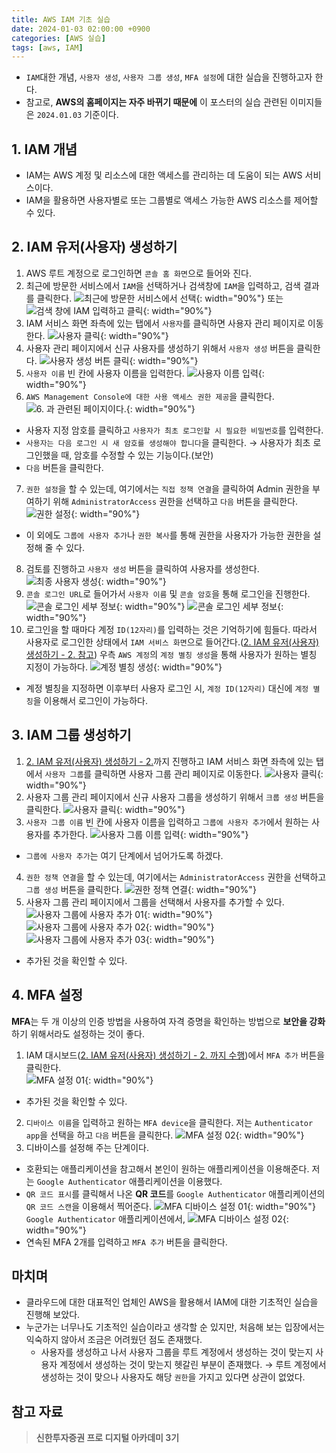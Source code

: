 ```yaml
---
title: AWS IAM 기초 실습
date: 2024-01-03 02:00:00 +0900
categories: [AWS 실습]
tags: [aws, IAM]
--- 
```

- `IAM`대한 개념, `사용자 생성`, `사용자 그룹 생성`, `MFA 설정`에 대한 실습을 진행하고자 한다.
- 참고로, **AWS의 홈페이지는 자주 바뀌기 때문에** 이 포스터의 실습 관련된 이미지들은 `2024.01.03` 기준이다.

## 1. IAM 개념
- IAM는 AWS 계정 및 리소스에 대한 액세스를 관리하는 데 도움이 되는 AWS 서비스이다.
- IAM을 활용하면 사용자별로 또는 그룹별로 액세스 가능한 AWS 리소스를 제어할 수 있다.

## 2. IAM 유저(사용자) 생성하기
1. AWS 루트 계정으로 로그인하면 `콘솔 홈 화면`으로 들어와 진다.
2. 최근에 방문한 서비스에서 `IAM`을 선택하거나 검색창에 `IAM`을 입력하고, 검색 결과를 클릭한다.
![최근에 방문한 서비스에서 선택](/assets/img/posts/2024-01-03/select_IAM_01.png){: width="90%"}
  또는
![검색 창에 IAM 입력하고 클릭](/assets/img/posts/2024-01-03/select_IAM_02.png){: width="90%"}
3. IAM 서비스 화면 좌측에 있는 탭에서 `사용자`를 클릭하면 사용자 관리 페이지로 이동한다.
![사용자 클릭](/assets/img/posts/2024-01-03/click_user.png){: width="90%"}
4. 사용자 관리 페이지에서 신규 사용자를 생성하기 위해서 `사용자 생성` 버튼을 클릭한다.
![사용자 생성 버튼 클릭](/assets/img/posts/2024-01-03/click_create_user_btn.png){: width="90%"}
5. `사용자 이름` 빈 칸에 사용자 이름을 입력한다.
![사용자 이름 입력](/assets/img/posts/2024-01-03/input_user_name.png){: width="90%"}
6. `AWS Management Console에 대한 사용 액세스 권한 제공`을 클릭한다.
![6. 과 관련된 페이지이다.](/assets/img/posts/2024-01-03/aws_management_console.png){: width="90%"}
  - 사용자 지정 암호를 클릭하고 `사용자가 최초 로그인할 시 필요한 비밀번호`를 입력한다.
  - `사용자는 다음 로그인 시 새 암호를 생성해야 합니다`을 클릭한다. → 사용자가 최초 로그인했을 때, 암호를 수정할 수 있는 기능이다.(보안)
  - `다음` 버튼을 클릭한다.
7. `권한 설정`을 할 수 있는데, 여기에서는 `직접 정책 연결`을 클릭하여 Admin 권한을 부여하기 위해 `AdministratorAccess` 권한을 선택하고 `다음` 버튼을 클릭한다.
![권한 설정](/assets/img/posts/2024-01-03/authorization_setting.png){: width="90%"}
  - 이 외에도 `그룹에 사용자 추가`나 `권한 복사`를 통해 권한을 사용자가 가능한 권한을 설정해 줄 수 있다.
8. 검토를 진행하고 `사용자 생성` 버튼을 클릭하여 사용자를 생성한다.
![최종 사용자 생성](/assets/img/posts/2024-01-03/click_create_user_btn_final.png){: width="90%"}
9. `콘솔 로그인 URL`로 들어가서 `사용자 이름` 및 `콘솔 암호`을 통해 로그인을 진행한다.
![콘솔 로그인 세부 정보](/assets/img/posts/2024-01-03/user_login_detail_information.png){: width="90%"}
![콘솔 로그인 세부 정보](/assets/img/posts/2024-01-03/user_login.png){: width="90%"}
10. 로그인을 할 때마다 계정 `ID(12자리)`를 입력하는 것은 기억하기에 힘들다. 따라서 사용자로 로그인한 상태에서 `IAM 서비스 화면`으로 들어간다.([2. IAM 유저(사용자) 생성하기 - 2. 참고](#2-iam-유저사용자-생성하기)) 우측 `AWS 계정`의 `계정 별칭 생성`을 통해 사용자가 원하는 별칭 지정이 가능하다.
![계정 별칭 생성](/assets/img/posts/2024-01-03/account_ID_alias.png){: width="90%"}
  - 계정 별칭을 지정하면 이후부터 사용자 로그인 시, `계정 ID(12자리)` 대신에 `계정 별칭`을 이용해서 로그인이 가능하다.

## 3. IAM 그룹 생성하기
1. [2. IAM 유저(사용자) 생성하기 - 2.](#2-iam-유저사용자-생성하기)까지 진행하고 IAM 서비스 화면 좌측에 있는 탭에서 `사용자 그룹`를 클릭하면 사용자 그룹 관리 페이지로 이동한다.
![사용자 클릭](/assets/img/posts/2024-01-03/click_user_group.png){: width="90%"}
2. 사용자 그룹 관리 페이지에서 신규 사용자 그룹을 생성하기 위해서 `크룹 생성` 버튼을 클릭한다.
![사용자 클릭](/assets/img/posts/2024-01-03/click_create_group_btn.png){: width="90%"}
3. `사용자 그룹 이름` 빈 칸에 사용자 이름을 입력하고 `그룹에 사용자 추가`에서 원하는 사용자를 추가한다.
![사용자 그룹 이름 입력](/assets/img/posts/2024-01-03/input_user_group_name.png){: width="90%"}
  - `그룹에 사용자 추가`는 여기 단계에서 넘어가도록 하겠다.
4. `권한 정책 연결`을 할 수 있는데, 여기에서는 `AdministratorAccess` 권한을 선택하고 `그룹 생성` 버튼을 클릭한다.
![권한 정책 연결](/assets/img/posts/2024-01-03/authorization_setting_connection.png){: width="90%"}
5. 사용자 그룹 관리 페이지에서 그룹을 선택해서 사용자를 추가할 수 있다.
![사용자 그룹에 사용자 추가 01](/assets/img/posts/2024-01-03/add_user_to_group_01.png){: width="90%"}
![사용자 그룹에 사용자 추가 02](/assets/img/posts/2024-01-03/add_user_to_group_02.png){: width="90%"}
![사용자 그룹에 사용자 추가 03](/assets/img/posts/2024-01-03/add_user_to_group_03.png){: width="90%"}
  - 추가된 것을 확인할 수 있다.

## 4. MFA 설정
**MFA**는 두 개 이상의 인증 방법을 사용하여 자격 증명을 확인하는 방법으로 **보안을 강화**하기 위해서라도 설정하는 것이 좋다.
1. IAM 대시보드([2. IAM 유저(사용자) 생성하기 - 2. 까지 수행](#2-iam-유저사용자-생성하기))에서 `MFA 추가` 버튼을 클릭한다.\
![MFA 설정 01](/assets/img/posts/2024-01-03/MFA_setting_01.png){: width="90%"}
  - 추가된 것을 확인할 수 있다.
2. `디바이스 이름`을 입력하고 원하는 `MFA device`을 클릭한다. 저는 `Authenticator app`을 선택을 하고 `다음` 버튼을 클릭한다.
![MFA 설정 02](/assets/img/posts/2024-01-03/MFA_setting_02.png){: width="90%"}
3. 디바이스를 설정해 주는 단계이다.
  - 호환되는 애플리케이션을 참고해서 본인이 원하는 애플리케이션을 이용해준다. 저는 `Google Authenticator` 애플리케이션을 이용했다.
  - `QR 코드 표시`를 클릭해서 나온 **QR 코드**를 `Google Authenticator` 애플리케이션의 `QR 코드 스캔`을 이용해서 찍어준다.
  ![MFA 디바이스 설정 01](/assets/img/posts/2024-01-03/MFA_device_setting_01.png){: width="90%"}
  `Google Authenticator` 애플리케이션에서,
  ![MFA 디바이스 설정 02](/assets/img/posts/2024-01-03/MFA_device_setting_02.png){: width="90%"}
  - 연속된 MFA 2개를 입력하고 `MFA 추가` 버튼을 클릭한다.

## 마치며
- 클라우드에 대한 대표적인 업체인 AWS을 활용해서 IAM에 대한 기초적인 실습을 진행해 보았다.
- 누군가는 너무나도 기초적인 실습이라고 생각할 순 있지만, 처음해 보는 입장에서는 익숙하지 않아서 조금은 어려웠던 점도 존재했다.
  - 사용자를 생성하고 나서 사용자 그룹을 루트 계정에서 생성하는 것이 맞는지 사용자 계정에서 생성하는 것이 맞는지 헷갈린 부분이 존재했다. → 루트 계정에서 생성하는 것이 맞으나 사용자도 해당 `권한`을 가지고 있다면 상관이 없었다.

## 참고 자료
> **신한투자증권 프로 디지털 아카데미 3기**